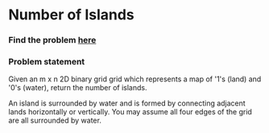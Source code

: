 # Number of Islands

### Find the problem [here](https://leetcode.com/problems/number-of-islands/) 

### Problem statement
Given an m x n 2D binary grid grid which represents a map of '1's (land) and '0's (water), return the number of islands.

An island is surrounded by water and is formed by connecting adjacent lands horizontally or vertically. You may assume all four edges of the grid are all surrounded by water.
